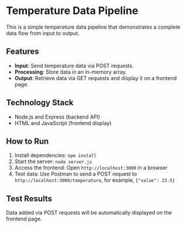 # Temperature Data Pipeline

This is a simple temperature data pipeline that demonstrates a complete data flow from input to output.

## Features
- **Input**: Send temperature data via POST requests.
- **Processing**: Store data in an in-memory array.
- **Output**: Retrieve data via GET requests and display it on a frontend page.

## Technology Stack
- Node.js and Express (backend API)
- HTML and JavaScript (frontend display)

## How to Run
1. Install dependencies: `npm install`
2. Start the server: `node server.js`
3. Access the frontend: Open `http://localhost:3000` in a browser
4. Test data: Use Postman to send a POST request to `http://localhost:3000/temperature`, for example, `{"value": 23.5}`

## Test Results
Data added via POST requests will be automatically displayed on the frontend page.